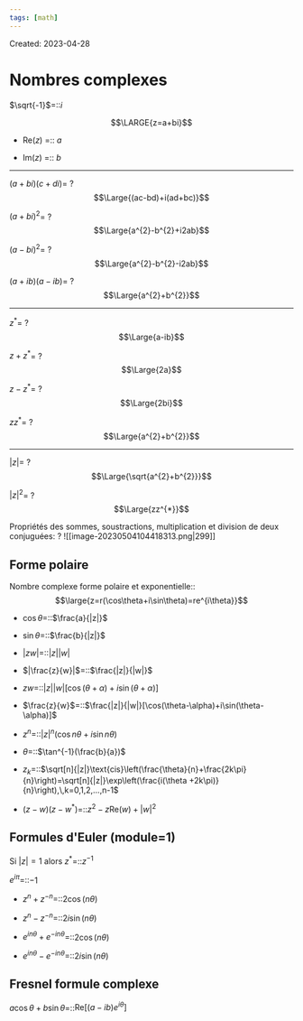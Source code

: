 ```yaml
---
tags: [math] 
---
```

Created: 2023-04-28

# Nombres complexes
$\sqrt{-1}$=::$i$
<!--SR:!2024-12-25,414,270-->

$$\LARGE{z=a+bi}$$
- Re($z$) =:: $a$
<!--SR:!2023-12-04,134,250-->
- Im($z$) =:: $b$
<!--SR:!2024-01-20,163,250-->

--- 
$(a+bi)(c+di)$=
?
$$\Large{(ac-bd)+i(ad+bc)}$$
<!--SR:!2024-02-15,136,230-->

$(a+bi)^{2}$=
?
$$\Large{a^{2}-b^{2}+i2ab}$$
<!--SR:!2023-11-22,75,230-->

$(a-bi)^{2}$=
?
$$\Large{a^{2}-b^{2}-i2ab}$$
<!--SR:!2024-02-05,131,230-->

$(a+ib)(a-ib)$=
?
$$\Large{a^{2}+b^{2}}$$
<!--SR:!2024-02-04,173,250-->

---

$z^{*}$=
?
$$\Large{a-ib}$$
<!--SR:!2023-12-23,146,250-->

$z+z^*$=
?
$$\Large{2a}$$
<!--SR:!2023-12-05,83,230-->

$z-z^{*}$=
?
$$\Large{2bi}$$
<!--SR:!2023-12-15,82,230-->

$zz^{*}$=
?
$$\Large{a^{2}+b^{2}}$$
<!--SR:!2023-11-28,32,210-->

---
$|z|$=
?
$$\Large{\sqrt{a^{2}+b^{2}}}$$
<!--SR:!2023-11-21,42,210-->

$|z|^{2}$=
?
$$\Large{zz^{*}}$$
<!--SR:!2023-11-23,59,190-->

Propriétés des sommes, soustractions, multiplication et division de deux conjuguées:
?
![[image-20230504104418313.png|299]]
<!--SR:!2024-02-08,172,250-->

## Forme polaire

Nombre complexe forme polaire et exponentielle::$$\large{z=r(\cos\theta+i\sin\theta)=re^{i\theta}}$$
<!--SR:!2023-12-13,31,141-->

- $\cos\theta$=::$\frac{a}{|z|}$
<!--SR:!2023-12-01,24,236-->
- $\sin\theta$=::$\frac{b}{|z|}$
<!--SR:!2023-12-22,37,236-->
- $|zw|$=::$|z||w|$
<!--SR:!2023-12-09,36,276-->
- $|\frac{z}{w}|$=::$\frac{|z|}{|w|}$
<!--SR:!2023-12-09,28,236-->
- $zw$=::$|z||w|[\cos(\theta+\alpha)+i\sin(\theta+\alpha)]$
<!--SR:!2023-12-16,27,216-->
- $\frac{z}{w}$=::$\frac{|z|}{|w|}[\cos(\theta-\alpha)+i\sin(\theta-\alpha)]$
<!--SR:!2023-12-23,37,236-->
- $z^{n}$=::$|z|^{n}(\cos n\theta+i\sin n\theta)$
<!--SR:!2023-12-05,25,216-->
- $\theta$=::$\tan^{-1}(\frac{b}{a})$
<!--SR:!2023-12-22,36,236-->
- $z_{k}$=::$\sqrt[n]{|z|}\text{cis}\left(\frac{\theta}{n}+\frac{2k\pi}{n}\right)=\sqrt[n]{|z|}\exp\left(\frac{i(\theta +2k\pi)}{n}\right),\,k=0,1,2,...,n-1$
<!--SR:!2023-12-06,21,196-->
- $(z-w)(z-w^{*})$=::$z^{2}-z\text{Re}(w)+|w|^{2}$
<!--SR:!2023-12-23,36,234-->

## Formules d'Euler (module=1)
Si $|z|=1$ alors $z^{*}$=::$z^{-1}$
<!--SR:!2023-12-02,24,234-->
$e^{i\pi}$=::$-1$
<!--SR:!2023-12-20,35,234-->

- $z^{n}+z^{-n}$=::$2\cos(n\theta)$
<!--SR:!2023-12-12,29,234-->
- $z^{n}-z^{-n}$=::$2i\sin(n\theta)$
<!--SR:!2023-12-20,34,234-->
- $e^{in\theta}+e^{-in\theta}$=::$2\cos(n\theta)$
<!--SR:!2023-12-22,35,234-->
- $e^{in\theta}-e^{-in\theta}$=::$2i\sin(n\theta)$
<!--SR:!2023-12-16,32,234-->


## Fresnel formule complexe
$a\cos\theta+b\sin\theta$=::$\text{Re}[(a-ib)e^{i\theta}]$
<!--SR:!2023-11-22,2,130-->

